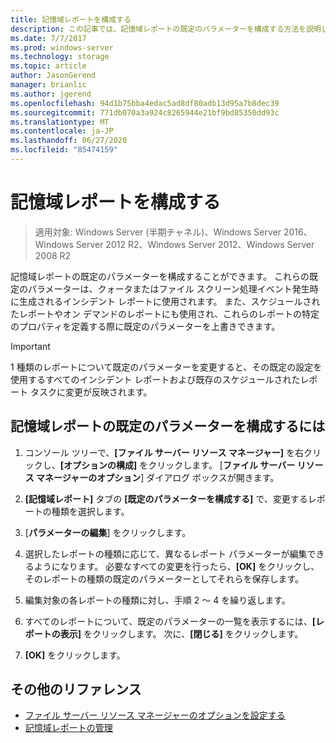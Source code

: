 ```yaml
---
title: 記憶域レポートを構成する
description: この記事では、記憶域レポートの既定のパラメーターを構成する方法を説明します。
ms.date: 7/7/2017
ms.prod: windows-server
ms.technology: storage
ms.topic: article
author: JasonGerend
manager: brianlic
ms.author: jgerend
ms.openlocfilehash: 94d1b75bba4edac5ad8df80adb13d95a7b8dec39
ms.sourcegitcommit: 771db070a3a924c8265944e21bf9bd85350dd93c
ms.translationtype: MT
ms.contentlocale: ja-JP
ms.lasthandoff: 06/27/2020
ms.locfileid: "85474159"
---
```

# <a name="configure-storage-reports"></a>記憶域レポートを構成する

> 適用対象: Windows Server (半期チャネル)、Windows Server 2016、Windows Server 2012 R2、Windows Server 2012、Windows Server 2008 R2

記憶域レポートの既定のパラメーターを構成することができます。 これらの既定のパラメーターは、クォータまたはファイル スクリーン処理イベント発生時に生成されるインシデント レポートに使用されます。 また、スケジュールされたレポートやオン デマンドのレポートにも使用され、これらのレポートの特定のプロパティを定義する際に既定のパラメーターを上書きできます。

> [!Important]
> 1 種類のレポートについて既定のパラメーターを変更すると、その既定の設定を使用するすべてのインシデント レポートおよび既存のスケジュールされたレポート タスクに変更が反映されます。

## <a name="to-configure-the-default-parameters-for-storage-reports"></a>記憶域レポートの既定のパラメーターを構成するには

1. コンソール ツリーで、**[ファイル サーバー リソース マネージャー]** を右クリックし、**[オプションの構成]** をクリックします。 [**ファイル サーバー リソース マネージャーのオプション**] ダイアログ ボックスが開きます。

2. **[記憶域レポート]** タブの **[既定のパラメーターを構成する]** で、変更するレポートの種類を選択します。

3. [**パラメーターの編集**] をクリックします。

4. 選択したレポートの種類に応じて、異なるレポート パラメーターが編集できるようになります。 必要なすべての変更を行ったら、**[OK]** をクリックし、そのレポートの種類の既定のパラメーターとしてそれらを保存します。

5.  編集対象の各レポートの種類に対し、手順 2 ～ 4 を繰り返します。

6. すべてのレポートについて、既定のパラメーターの一覧を表示するには、**[レポートの表示]** をクリックします。 次に、**[閉じる]** をクリックします。

7.  **[OK]** をクリックします。

## <a name="additional-references"></a>その他のリファレンス

-   [ファイル サーバー リソース マネージャーのオプションを設定する](setting-file-server-resource-manager-options.md)
-   [記憶域レポートの管理](storage-reports-management.md)